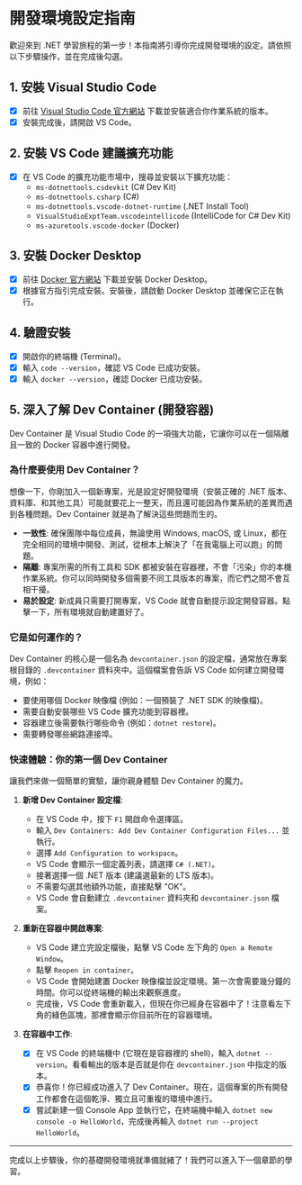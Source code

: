 # 開發環境設定指南

歡迎來到 .NET 學習旅程的第一步！本指南將引導你完成開發環境的設定。請依照以下步驟操作，並在完成後勾選。

## 1. 安裝 Visual Studio Code
- [x] 前往 [Visual Studio Code 官方網站](https://code.visualstudio.com/) 下載並安裝適合你作業系統的版本。
- [x] 安裝完成後，請開啟 VS Code。

## 2. 安裝 VS Code 建議擴充功能
- [x] 在 VS Code 的擴充功能市場中，搜尋並安裝以下擴充功能：
  - `ms-dotnettools.csdevkit` (C# Dev Kit)
  - `ms-dotnettools.csharp` (C#)
  - `ms-dotnettools.vscode-dotnet-runtime` (.NET Install Tool)
  - `VisualStudioExptTeam.vscodeintellicode` (IntelliCode for C# Dev Kit)
  - `ms-azuretools.vscode-docker` (Docker)

## 3. 安裝 Docker Desktop
- [x] 前往 [Docker 官方網站](https://www.docker.com/products/docker-desktop/) 下載並安裝 Docker Desktop。
- [x] 根據官方指引完成安裝。安裝後，請啟動 Docker Desktop 並確保它正在執行。

## 4. 驗證安裝
- [x] 開啟你的終端機 (Terminal)。
- [x] 輸入 `code --version`，確認 VS Code 已成功安裝。
- [x] 輸入 `docker --version`，確認 Docker 已成功安裝。

## 5. 深入了解 Dev Container (開發容器)

Dev Container 是 Visual Studio Code 的一項強大功能，它讓你可以在一個隔離且一致的 Docker 容器中進行開發。

### 為什麼要使用 Dev Container？

想像一下，你剛加入一個新專案，光是設定好開發環境（安裝正確的 .NET 版本、資料庫、和其他工具）可能就要花上一整天，而且還可能因為作業系統的差異而遇到各種問題。Dev Container 就是為了解決這些問題而生的。

- **一致性**: 確保團隊中每位成員，無論使用 Windows, macOS, 或 Linux，都在完全相同的環境中開發、測試，從根本上解決了「在我電腦上可以跑」的問題。
- **隔離**: 專案所需的所有工具和 SDK 都被安裝在容器裡，不會「污染」你的本機作業系統。你可以同時開發多個需要不同工具版本的專案，而它們之間不會互相干擾。
- **易於設定**: 新成員只需要打開專案，VS Code 就會自動提示設定開發容器。點擊一下，所有環境就自動建置好了。

### 它是如何運作的？

Dev Container 的核心是一個名為 `devcontainer.json` 的設定檔，通常放在專案根目錄的 `.devcontainer` 資料夾中。這個檔案會告訴 VS Code 如何建立開發環境，例如：
- 要使用哪個 Docker 映像檔 (例如：一個預裝了 .NET SDK 的映像檔)。
- 需要自動安裝哪些 VS Code 擴充功能到容器裡。
- 容器建立後需要執行哪些命令 (例如：`dotnet restore`)。
- 需要轉發哪些網路連接埠。

### 快速體驗：你的第一個 Dev Container

讓我們來做一個簡單的實驗，讓你親身體驗 Dev Container 的魔力。

1.  **新增 Dev Container 設定檔**:
    - 在 VS Code 中，按下 `F1` 開啟命令選擇區。
    - 輸入 `Dev Containers: Add Dev Container Configuration Files...` 並執行。
    - 選擇 `Add Configuration to workspace`。
    - VS Code 會顯示一個定義列表，請選擇 `C# (.NET)`。
    - 接著選擇一個 .NET 版本 (建議選最新的 LTS 版本)。
    - 不需要勾選其他額外功能，直接點擊 "OK"。
    - VS Code 會自動建立 `.devcontainer` 資料夾和 `devcontainer.json` 檔案。

2.  **重新在容器中開啟專案**:
    - VS Code 建立完設定檔後，點擊 VS Code 左下角的 `Open a Remote Window`。
    - 點擊 `Reopen in container`。
    - VS Code 會開始建置 Docker 映像檔並設定環境。第一次會需要幾分鐘的時間。你可以從終端機的輸出來觀察進度。
    - 完成後，VS Code 會重新載入，但現在你已經身在容器中了！注意看左下角的綠色區塊，那裡會顯示你目前所在的容器環境。

3.  **在容器中工作**:
    - [x] 在 VS Code 的終端機中 (它現在是容器裡的 shell)，輸入 `dotnet --version`。看看輸出的版本是否就是你在 `devcontainer.json` 中指定的版本。
    - [x] 恭喜你！你已經成功進入了 Dev Container。現在，這個專案的所有開發工作都會在這個乾淨、獨立且可重複的環境中進行。
    - [x] 嘗試新建一個 Console App 並執行它，在終端機中輸入 `dotnet new console -o HelloWorld`，完成後再輸入 `dotnet run --project HelloWorld`。

---

完成以上步驟後，你的基礎開發環境就準備就緒了！我們可以進入下一個章節的學習。
